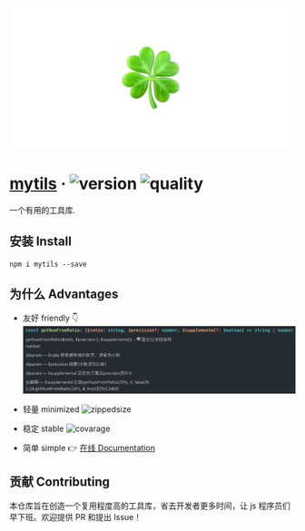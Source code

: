 ![Image text](https://raw.githubusercontent.com/milobluebell/imgs-repo/master/WX20200322-010957%402x.png)

# [mytils](https://milobluebell.github.io/mytils/#/) &middot; <img alt="version" src="https://img.shields.io/npm/v/mytils?color=42b983"> <img alt="quality" src="https://img.shields.io/codacy/grade/29c42e17c0b341099cbc3d552ff6bff6?color=%2342b983">

一个有用的工具库.

## 安装 Install

```
npm i mytils --save
```

## 为什么 Advantages

- 友好 friendly 👇 <img alt="zippedsize" src="https://raw.githubusercontent.com/milobluebell/imgs-repo/master/adv1.png">

- 轻量 minimized <img alt="zippedsize" src="https://img.shields.io/bundlephobia/minzip/mytils?color=%2342b983">

- 稳定 stable <img alt="covarage" src="https://img.shields.io/codecov/c/github/milobluebell/mytils">

- 简单 simple 👉 [在线 Documentation](https:///mytils.site)

## 贡献 Contributing

本仓库旨在创造一个复用程度高的工具库，省去开发者更多时间，让 js 程序员们早下班。欢迎提供 PR 和提出 Issue！
